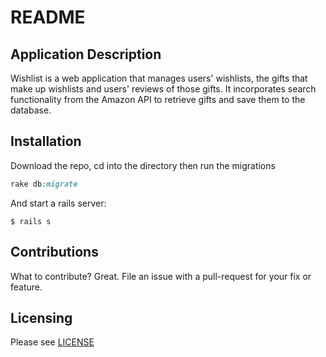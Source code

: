 # README

## Application Description

Wishlist is a web application that manages users' wishlists, the gifts that make up wishlists and users' reviews of those gifts. It incorporates search functionality from the Amazon API to retrieve gifts and save them to the database.

## Installation

Download the repo, cd into the directory then run the migrations

```ruby
rake db:migrate
```

And start a rails server:

    $ rails s

## Contributions

What to contribute? Great. File an issue with a pull-request for your fix or feature.

## Licensing

Please see [LICENSE](https://www.github.com/jshwa/wishlist/blob/master/LICENSE)
